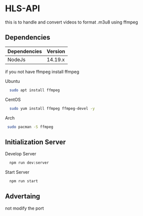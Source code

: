 # HLS-API

this is to handle and convert videos to format .m3u8
using ffmpeg

## Dependencies

| Dependencies | Version |
| ------------ | ------- |
| NodeJs       | 14.19.x |

if you not have ffmpeg install ffmpeg 

Ubuntu

```bash
  sudo apt install ffmpeg
```

CentOS

```bash
  sudo yum install ffmpeg ffmpeg-devel -y
```

Arch

```bash
 sudo pacman -S ffmpeg
```

## Initialization Server

Develop Server

```bash
  npm run dev:server
```

Start Server

```bash
  npm run start
```

## Advertaing
not modify the port

